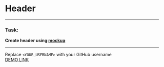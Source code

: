 # Header

<hr>

### Task:
**Create header using [mockup](https://www.figma.com/file/SLZ9XBdwkBpRZGj4FwyWi3/Header)**

<hr>

Replace `<YOUR_USERNAME>` with your GitHub username <br/>
[DEMO LINK](https://<YOUR_USERNAME>.github.io/layout_header/)
